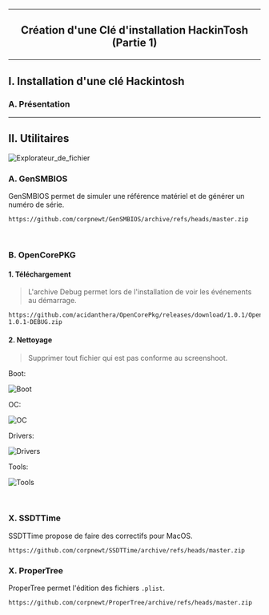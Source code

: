 -------------------------------------------------------------------------------------------------------------------
## <p align='center'> Création d'une Clé d'installation HackinTosh (Partie 1) </p>

-------------------------------------------------------------------------------------------------------------------
## I. Installation d'une clé Hackintosh
### A. Présentation

-------------------------------------------------------------------------------------------------------------------
## II. Utilitaires

![Explorateur_de_fichier](https://github.com/user-attachments/assets/5c77c983-94f6-46ba-867b-eb338c214cdd)



### A. GenSMBIOS
GenSMBIOS permet de simuler une référence matériel et de générer un numéro de série.
```
https://github.com/corpnewt/GenSMBIOS/archive/refs/heads/master.zip
```

<br />

### B. OpenCorePKG
#### 1. Téléchargement
> L'archive Debug permet lors de l'installation de voir les événements au démarrage.

```
https://github.com/acidanthera/OpenCorePkg/releases/download/1.0.1/OpenCore-1.0.1-DEBUG.zip
```

#### 2. Nettoyage
> Supprimer tout fichier qui est pas conforme au screenshoot.


Boot:

![Boot](https://github.com/user-attachments/assets/f85f177f-7df7-4bfc-b6c4-bb9de17e8012)

OC:

![OC](https://github.com/user-attachments/assets/7ad7edb5-98f2-4c10-acf0-678e2b59ee49)

Drivers:

![Drivers](https://github.com/user-attachments/assets/86ad5806-8a56-4528-9710-efce67c95617)

Tools:

![Tools](https://github.com/user-attachments/assets/6d37d831-77cf-4792-a535-945276e38a3a)

<br />

### X. SSDTTime
SSDTTime propose de faire des correctifs pour MacOS.
```
https://github.com/corpnewt/SSDTTime/archive/refs/heads/master.zip
```

### X. ProperTree
ProperTree permet l'édition des fichiers `.plist`.
```
https://github.com/corpnewt/ProperTree/archive/refs/heads/master.zip
```
